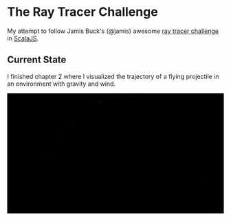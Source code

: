 # The Ray Tracer Challenge

My attempt to follow Jamis Buck's (@jamis) awesome [ray tracer challenge](https://pragprog.com/book/jbtracer/the-ray-tracer-challenge)
in [ScalaJS](https://www.scala-js.org).

## Current State

I finished chapter 2 where I visualized the trajectory of a flying projectile in an environment with gravity and wind.

![Chapter2](images/ch02-projectile.png) 
